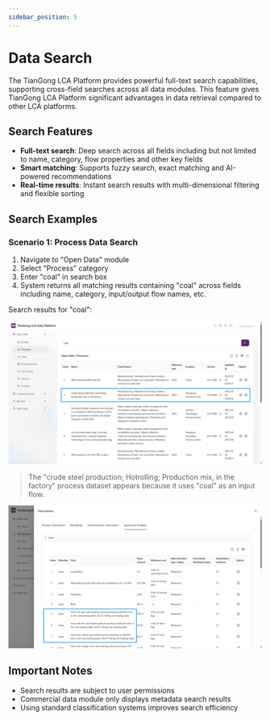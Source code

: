 ```yaml
---
sidebar_position: 5
---
```


# Data Search

The TianGong LCA Platform provides powerful full-text search capabilities, supporting cross-field searches across all data modules. This feature gives TianGong LCA Platform significant advantages in data retrieval compared to other LCA platforms.

## Search Features

- **Full-text search**: Deep search across all fields including but not limited to name, category, flow properties and other key fields
- **Smart matching**: Supports fuzzy search, exact matching and AI-powered recommendations
- **Real-time results**: Instant search results with multi-dimensional filtering and flexible sorting

## Search Examples

### Scenario 1: Process Data Search

1. Navigate to "Open Data" module
2. Select "Process" category
3. Enter "coal" in search box
4. System returns all matching results containing "coal" across fields including name, category, input/output flow names, etc.

Search results for "coal":

![Process data search](./img/search.png)

> The "crude steel production; Hotrolling; Production mix, in the factory" process dataset appears because it uses "coal" as an input flow.

![Search term in inputs/outputs](./img/input-with-coal.png)

## Important Notes

- Search results are subject to user permissions
- Commercial data module only displays metadata search results
- Using standard classification systems improves search efficiency
